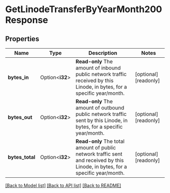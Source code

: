 # GetLinodeTransferByYearMonth200Response

## Properties

Name | Type | Description | Notes
------------ | ------------- | ------------- | -------------
**bytes_in** | Option<**i32**> | __Read-only__ The amount of inbound public network traffic received by this Linode, in bytes, for a specific year/month. | [optional][readonly]
**bytes_out** | Option<**i32**> | __Read-only__ The amount of outbound public network traffic sent by this Linode, in bytes, for a specific year/month. | [optional][readonly]
**bytes_total** | Option<**i32**> | __Read-only__ The total amount of public network traffic sent and received by this Linode, in bytes, for a specific year/month. | [optional][readonly]

[[Back to Model list]](../README.md#documentation-for-models) [[Back to API list]](../README.md#documentation-for-api-endpoints) [[Back to README]](../README.md)


